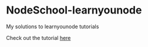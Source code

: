 # NodeSchool-learnyounode
My solutions to learnyounode tutorials

Check out the tutorial [here](https://www.github.com/workshopper/learnyounode)
